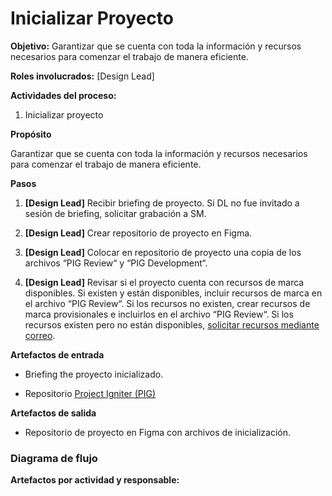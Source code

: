 # Inicializar Proyecto

**Objetivo:** Garantizar que se cuenta con toda la información y recursos necesarios para comenzar el trabajo de manera eficiente.

**Roles involucrados:** [Design Lead]

**Actividades del proceso:**

1. Inicializar proyecto

**Propósito**

Garantizar que se cuenta con toda la información y recursos necesarios para comenzar el trabajo de manera eficiente.

**Pasos**

1.  **[Design Lead]** Recibir briefing de proyecto. Si DL no fue invitado a sesión de briefing, solicitar grabación a SM.
    
2.  **[Design Lead]** Crear repositorio de proyecto en Figma.
    
3.  **[Design Lead]** Colocar en repositorio de proyecto una copia de los archivos “PIG Review“ y “PIG Development“.
    
4.  **[Design Lead]** Revisar si el proyecto cuenta con recursos de marca disponibles. Si existen y están disponibles, incluir recursos de marca en el archivo “PIG Review“. Si los recursos no existen, crear recursos de marca provisionales e incluirlos en el archivo “PIG Review“. Si los recursos existen pero no están disponibles, [solicitar recursos mediante correo](https://jr2vjr5z5dfsbuueh.atlassian.net/wiki/spaces/PD/pages/2191753282 "/wiki/spaces/PD/pages/2191753282").
    

**Artefactos de entrada**

-   Briefing the proyecto inicializado.
    
-   Repositorio [Project Igniter (PIG)](https://www.figma.com/files/project/74482706/Project-Igniter?fuid=768909102333332798 "https://www.figma.com/files/project/74482706/Project-Igniter?fuid=768909102333332798")
    

**Artefactos de salida**

-   Repositorio de proyecto en Figma con archivos de inicialización.
    

### Diagrama de flujo

**Artefactos por actividad y responsable:**